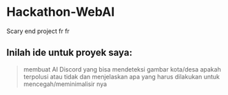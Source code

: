# Hackathon-WebAI
Scary end project fr fr

## Inilah ide untuk proyek saya:
> membuat AI Discord yang bisa mendeteksi gambar kota/desa apakah terpolusi atau tidak dan menjelaskan apa yang harus dilakukan untuk mencegah/meminimalisir nya 
